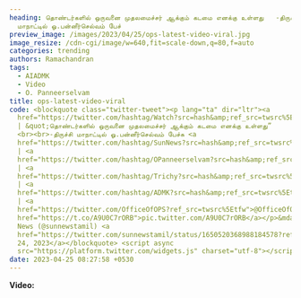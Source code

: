 ```yaml
---
heading: தொண்டர்களில் ஒருவனை முதலமைச்சர் ஆக்கும் கடமை எனக்கு உள்ளது   -திருச்சி
  மாநாட்டில் ஓ.பன்னீர்செல்வம் பேச்
preview_image: /images/2023/04/25/ops-latest-video-viral.jpg
image_resize: /cdn-cgi/image/w=640,fit=scale-down,q=80,f=auto
categories: trending
authors: Ramachandran
tags:
  - AIADMK
  - Video
  - O. Panneerselvam
title: ops-latest-video-viral
code: <blockquote class="twitter-tweet"><p lang="ta" dir="ltr"><a
  href="https://twitter.com/hashtag/Watch?src=hash&amp;ref_src=twsrc%5Etfw">#Watch</a>
  | &quot;தொண்டர்களில் ஒருவனை முதலமைச்சர் ஆக்கும் கடமை எனக்கு உள்ளது”
  <br><br>-திருச்சி மாநாட்டில் ஓ.பன்னீர்செல்வம் பேச்சு <a
  href="https://twitter.com/hashtag/SunNews?src=hash&amp;ref_src=twsrc%5Etfw">#SunNews</a>
  | <a
  href="https://twitter.com/hashtag/OPanneerselvam?src=hash&amp;ref_src=twsrc%5Etfw">#OPanneerselvam</a>
  | <a
  href="https://twitter.com/hashtag/Trichy?src=hash&amp;ref_src=twsrc%5Etfw">#Trichy</a>
  | <a
  href="https://twitter.com/hashtag/ADMK?src=hash&amp;ref_src=twsrc%5Etfw">#ADMK</a>
  | <a
  href="https://twitter.com/OfficeOfOPS?ref_src=twsrc%5Etfw">@OfficeOfOPS</a> <a
  href="https://t.co/A9U0C7rORB">pic.twitter.com/A9U0C7rORB</a></p>&mdash; Sun
  News (@sunnewstamil) <a
  href="https://twitter.com/sunnewstamil/status/1650520368988184578?ref_src=twsrc%5Etfw">April
  24, 2023</a></blockquote> <script async
  src="https://platform.twitter.com/widgets.js" charset="utf-8"></script>
date: 2023-04-25 08:27:58 +0530
---
```

**V﻿ideo:**